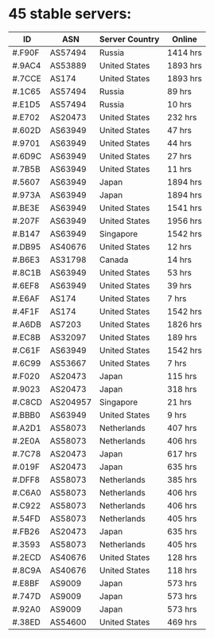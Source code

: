 # 45 stable servers:

| ID | ASN | Server Country | Online |
| ------ | ------ | ------ | ------ |
| #.F90F | AS57494 | Russia | 1414 hrs |
| #.9AC4 | AS53889 | United States | 1893 hrs |
| #.7CCE | AS174 | United States | 1893 hrs |
| #.1C65 | AS57494 | Russia | 89 hrs |
| #.E1D5 | AS57494 | Russia | 10 hrs |
| #.E702 | AS20473 | United States | 232 hrs |
| #.602D | AS63949 | United States | 47 hrs |
| #.9701 | AS63949 | United States | 44 hrs |
| #.6D9C | AS63949 | United States | 27 hrs |
| #.7B5B | AS63949 | United States | 11 hrs |
| #.5607 | AS63949 | Japan | 1894 hrs |
| #.973A | AS63949 | Japan | 1894 hrs |
| #.BE3E | AS63949 | United States | 1541 hrs |
| #.207F | AS63949 | United States | 1956 hrs |
| #.B147 | AS63949 | Singapore | 1542 hrs |
| #.DB95 | AS40676 | United States | 12 hrs |
| #.B6E3 | AS31798 | Canada | 14 hrs |
| #.8C1B | AS63949 | United States | 53 hrs |
| #.6EF8 | AS63949 | United States | 39 hrs |
| #.E6AF | AS174 | United States | 7 hrs |
| #.4F1F | AS174 | United States | 1542 hrs |
| #.A6DB | AS7203 | United States | 1826 hrs |
| #.EC8B | AS32097 | United States | 189 hrs |
| #.C61F | AS63949 | United States | 1542 hrs |
| #.6C99 | AS53667 | United States | 7 hrs |
| #.F020 | AS20473 | Japan | 115 hrs |
| #.9023 | AS20473 | Japan | 318 hrs |
| #.C8CD | AS204957 | Singapore | 21 hrs |
| #.BBB0 | AS63949 | United States | 9 hrs |
| #.A2D1 | AS58073 | Netherlands | 407 hrs |
| #.2E0A | AS58073 | Netherlands | 406 hrs |
| #.7C78 | AS20473 | Japan | 617 hrs |
| #.019F | AS20473 | Japan | 635 hrs |
| #.DFF8 | AS58073 | Netherlands | 385 hrs |
| #.C6A0 | AS58073 | Netherlands | 406 hrs |
| #.C922 | AS58073 | Netherlands | 406 hrs |
| #.54FD | AS58073 | Netherlands | 405 hrs |
| #.FB26 | AS20473 | Japan | 635 hrs |
| #.3593 | AS58073 | Netherlands | 405 hrs |
| #.2ECD | AS40676 | United States | 128 hrs |
| #.8C9A | AS40676 | United States | 118 hrs |
| #.E8BF | AS9009 | Japan | 573 hrs |
| #.747D | AS9009 | Japan | 573 hrs |
| #.92A0 | AS9009 | Japan | 573 hrs |
| #.38ED | AS54600 | United States | 469 hrs |

